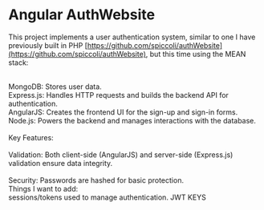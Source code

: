 # Angular AuthWebsite</br>
This project implements a user authentication system, similar to one I have previously built in PHP  [https://github.com/spiccoli/authWebsite](https://github.com/spiccoli/authWebsite), but this time using the MEAN stack:</br></br>

MongoDB: Stores user data.</br>
Express.js: Handles HTTP requests and builds the backend API for authentication.</br>
AngularJS: Creates the frontend UI for the sign-up and sign-in forms.</br>
Node.js: Powers the backend and manages interactions with the database.</br></br>
Key Features:</br></br>
Validation: Both client-side (AngularJS) and server-side (Express.js) validation ensure data integrity.</br></br>
Security: Passwords are hashed for basic protection.</br>
Things I want to add:</br>
sessions/tokens used to manage authentication. JWT KEYS
